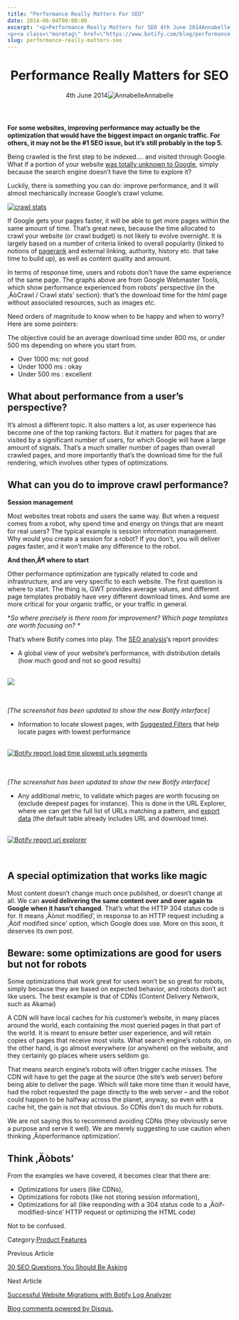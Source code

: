 ```yaml
---
title: "Performance Really Matters For SEO"
date: 2014-06-04T00:00:00
excerpt: "<p>Performance Really Matters for SEO 4th June 2014Annabelle For some websites, improving performance may actually be the optimization that would have the biggest impact on organic traffic. For others, it may not be the #1 SEO issue, but it&#8217;s still probably in the top 5. Being crawled is the first step to be indexed&#8230;. and&hellip; </p>
<p><a class=\"moretag\" href=\"https://www.botify.com/blog/performance-really-matters-seo\">Read the full article</a></p>"
slug: performance-really-matters-seo
---
```


<header class="text-center">
<h1 class="font-internacional font-regular normal text-header-one leading-header-one text-typography-accent-2">Performance Really Matters for SEO</h1>
<div class="flex items-center justify-center my-3"><span class="mr-1 font-internacional font-regular normal text-base leading-none text-typography-primary-lighter">4th June 2014</span><img decoding="async" alt="Annabelle" class="rounded-full w-10 h-10" src="//images.ctfassets.net/tp56mevc46jo/2fCkDEsbiQSWGIkcWs40mG/e548033eda97a957ca690bdc814ed048/HS-PNG-100x100-Annabelle_Bouard.png"><span class="ml-1 font-internacional font-regular normal text-base leading-none text-typography-primary">Annabelle</span></div>
</header>
<p><span class="font-roboto font-regular normal text-base leading-none Markdown__Container"></span></p>
<p><strong>For some websites, improving performance may actually be the optimization that would  have the biggest impact on organic traffic.  For others, it may not be the #1 SEO issue, but it&#8217;s still probably in the top 5.</strong></p>
<p>Being crawled is the first step to be indexed&#8230;. and visited through Google. What if a portion of your website <a href="https://www.botify.com/log-analyzer/">was totally unknown to Google</a>, simply because the search engine doesn&#8217;t have the time to explore it?</p>
<p>Luckily, there is something you can do: improve performance, and it will almost mechanically increase Google&#8217;s crawl volume.</p>
<p><a href="http://stephskardal.com/performance-optimization/"><img decoding="async" alt="crawl stats" src="https://gm01botify.wpengine.com/wp-content/uploads/2020/01/20140604_170729_crawl_stats_example.png"></a></p>
<p>If Google  gets your pages faster, it will be able to get more pages within the same amount of time. That&#8217;s great news, because the time allocated to crawl your website (or crawl budget) is not likely to evolve overnight. It is largely based on a number of criteria linked to overall popularity (linked to notions of <a href="https://www.botify.com/learn/basics/pagerank" data-internallinksmanager029f6b8e52c="8" title="page rank" target="_blank" rel="noopener">pagerank</a> and external linking, authority, history etc. that take time to build up), as well as content quality and amount.</p>
<p>In terms of response time, users and robots don&#8217;t have the same experience of the same page. The graphs above are from Google Webmaster Tools, which show performance experienced from robots&#8217; perspective (in the ‚ÄòCrawl / Crawl stats&#8217; section): that&#8217;s the download time for the html page without associated resources, such as images etc.</p>
<p>Need orders of magnitude to know when to be happy and when to worry? Here are some pointers:</p>
<p>The objective could be an average download time under 800 ms, or under 500 ms depending on where you start from.</p>
<ul>
<li>Over 1000 ms: not good</li>
<li>Under 1000 ms : okay</li>
<li>Under 500 ms : excellent</li>
</ul>
<h2 id="what-about-performance-from-a-user-s-perspective-">What about performance from a user&#8217;s perspective?</h2>
<p>It&#8217;s almost a different topic. It also matters a lot, as user experience has become one of the top ranking factors. But it matters for pages that are visited by a significant number of users, for which Google will have a large amount of signals. That&#8217;s a much smaller number of pages than overall crawled pages, and more importantly that&#8217;s the download time for the full rendering, which involves other types of optimizations.</p>
<h2 id="what-can-you-do-to-improve-crawl-performance-">What can you do to improve crawl performance?</h2>
<p><strong>Session management</strong></p>
<p>Most websites treat robots and users the same way. But when a request comes from a robot, why spend time and energy on things that are meant for real users? The typical example is session information management. Why would you create a session for a robot? If you don&#8217;t, you will deliver pages faster, and it won&#8217;t make any difference to the robot.</p>
<p><strong>And then‚Ä¶ where to start</strong></p>
<p>Other performance optimization are typically related to code and infrastructure, and are very specific to each website. The first question is where to start. The thing is, GWT provides average values, and different page templates probably have very different download times. And some are more critical for your organic traffic, or your traffic in general.</p>
<p>*<em>So where precisely is there room for improvement? Which page templates are worth focusing on? *</em></p>
<p>That&#8217;s where Botify comes into play. The <a href="https://www.botify.com/">SEO analysis</a>&#8216;s report provides:</p>
<ul>
<li>A global view of your website&#8217;s performance, with distribution details (how much good and not so good results)</li>
</ul>
<p><a href="https://gm01botify.wpengine.com/wp-content/uploads/2020/01/20150121_112321_ba-performance.png" target="blank" rel="noopener noreferrer"><br />
<img decoding="async" src="https://gm01botify.wpengine.com/wp-content/uploads/2020/01/20150121_112321_ba-performance.png" style="align: center"></a></p>
<p><a href="https://gm01botify.wpengine.com/wp-content/uploads/2020/01/20150121_112321_ba-performance.png" target="blank" rel="noopener noreferrer"><br />
</a><a href="https://gm01botify.wpengine.com/wp-content/uploads/2020/01/20150121_112321_ba-performance.png" target="blank" rel="noopener noreferrer"></a><br />
<i>[The screenshot has been updated to show the new Botify interface]</i></p>
<ul>
<li>Information to locate slowest pages, with <a href="https://www.botify.com/blog/suggested-patterns-simon">Suggested Filters</a> that help locate pages with lowest performance</li>
</ul>
<p><a href="https://gm01botify.wpengine.com/wp-content/uploads/2020/01/20150122_041409_perf-segments.png" target="blank" rel="noopener noreferrer"><br />
<img decoding="async" alt="Botify report load time slowest urls segments" src="https://gm01botify.wpengine.com/wp-content/uploads/2020/01/20150122_041409_perf-segments.png" style="align: center"></a></p>
<p><a href="https://gm01botify.wpengine.com/wp-content/uploads/2020/01/20150122_041409_perf-segments.png" target="blank" rel="noopener noreferrer"><br />
</a><a href="https://gm01botify.wpengine.com/wp-content/uploads/2020/01/20150122_041409_perf-segments.png" target="blank" rel="noopener noreferrer"></a><br />
<i>[The screenshot has been updated to show the new Botify interface]</i></p>
<ul>
<li>Any additional metric, to validate which pages are worth focusing on (exclude deepest pages for instance). This is done in the URL Explorer, where we can get the full list of URLs matching a pattern, and <a href="https://www.botify.com/blog/url-explorer-filter-export">export data</a> (the default table already includes URL and download time).</li>
</ul>
<p><a href="https://gm01botify.wpengine.com/wp-content/uploads/2020/01/20140604_154311_perf-url-explorer.png" target="blank" rel="noopener noreferrer"><br />
<img decoding="async" alt="Botify report url explorer" src="https://gm01botify.wpengine.com/wp-content/uploads/2020/01/20140604_154311_perf-url-explorer.png" style="float: center"></a></p>
<p><a href="https://gm01botify.wpengine.com/wp-content/uploads/2020/01/20140604_154311_perf-url-explorer.png" target="blank" rel="noopener noreferrer"><br />
</a><a href="https://gm01botify.wpengine.com/wp-content/uploads/2020/01/20140604_154311_perf-url-explorer.png" target="blank" rel="noopener noreferrer"></a></p>
<h2 id="a-special-optimization-that-works-like-magic">A special optimization that works like magic</h2>
<p>Most content doesn&#8217;t change much once published, or doesn&#8217;t change at all. We can <strong>avoid delivering the same content over and over again to Google when it hasn&#8217;t changed</strong>. That&#8217;s what the HTTP 304 status code is for. It means ‚Äònot modified&#8217;, in response to an HTTP request including a ‚Äòif modified since&#8217; option, which Google does use. More on this soon, it deserves its own post.</p>
<h2 id="beware-some-optimizations-are-good-for-users-but-not-for-robots">Beware: some optimizations are good for users but not for robots</h2>
<p>Some optimizations that work great for users won&#8217;t be so great for robots, simply because they are based on expected behavior, and robots don&#8217;t act like users. The best example is that of CDNs (Content Delivery Network, such as Akamai)</p>
<p>A CDN will have local caches for his customer&#8217;s website, in many places around the world, each containing the most queried pages in that part of the world. It is meant to ensure better user experience, and will retain copies of pages that receive most visits. What search engine&#8217;s robots do, on the other hand, is go almost everywhere (or anywhere) on the website, and they certainly go places where users seldom go.</p>
<p>That means search engine&#8217;s robots will often trigger cache misses. The CDN will have to get the page at the source (the site&#8217;s web server) before being able to deliver the page. Which will take more time than it would have, had the robot requested the page directly to the web server &#8211; and the robot could happen to be halfway across the planet, anyway, so even with a cache hit, the gain is not that obvious. So CDNs don&#8217;t do much for robots.</p>
<p>We are not saying this to recommend avoiding CDNs (they obviously serve a purpose and serve it well). We are merely suggesting to use caution when thinking ‚Äòperformance optimization&#8217;.</p>
<h2 id="think-bots-">Think ‚Äòbots&#8217;</h2>
<p>From the examples we have covered, it becomes clear that there are:</p>
<ul>
<li>Optimizations for users (like CDNs),</li>
<li>Optimizations for robots (like not storing session information),</li>
<li>Optimizations for all (like responding with a 304 status code to a ‚Äòif-modified-since&#8217; HTTP request or optimizing the HTML code)</li>
</ul>
<p>Not to be confused.</p>
<div class="tags leading-big border-t border-b border-brand-quaternary-lighter mt-4"><span class="mr-1 font-roboto font-regular normal text-base leading-none">Category:</span><span><a class="uppercase text-typography-accent-1" href="/platform">Product Features</a></span></div>
<footer class="flex justify-center my-5 mx-5">
<div class="mr-1 w-1/2 text-right">
<p><span class="font-internacional font-regular normal text-base leading-none text-typography-primary">Previous Article</span></p>
<p><a class="inline-block mt-2" href="/blog/30-SEO-questions-answered-botify-crawler"><span class="font-roboto font-regular normal text-base leading-none text-typography-accent-4">30 SEO Questions You Should Be Asking</span></a></p>
</div>
<div class="ml-1 w-1/2">
<p><span class="font-internacional font-regular normal text-base leading-none text-typography-primary">Next Article</span></p>
<p><a class="inline-block mt-2" href="/blog/successful-migration-with-logs-analyzer-and-crawler"><span class="font-roboto font-regular normal text-base leading-none text-typography-accent-4">Successful Website Migrations with Botify Log Analyzer</span></a></p>
</div>
</footer>
<div shortname="botify" title="Performance Really Matters for SEO" url="https://www.botify.com/blog/performance-really-matters-seo">
<div id="disqus_thread_old"></div>
<p><a class="dsq-brlink" href="http://disqus.com">Blog comments powered by <span class="logo-disqus">Disqus</span>.</a></p>
</div>
